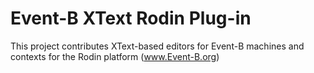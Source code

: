 # Event-B XText Rodin Plug-in #

This project contributes XText-based editors for Event-B machines and contexts for the Rodin platform (www.Event-B.org)
